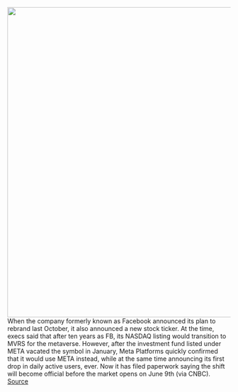 <img src='https://cdn.vox-cdn.com/thumbor/SNaq7J5z6fo1yWOxoqqMROzXEAg=/0x0:2040x1360/1200x800/filters:focal(857x517:1183x843)/cdn.vox-cdn.com/uploads/chorus_image/image/70929654/acastro_211101_1777_meta_0004.0.jpg' width='700px' /><br/>
When the company formerly known as Facebook announced its plan to rebrand last October, it also announced a new stock ticker. At the time, execs said that after ten years as FB, its NASDAQ listing would transition to MVRS for the metaverse. However, after the investment fund listed under META vacated the symbol in January, Meta Platforms quickly confirmed that it would use META instead, while at the same time announcing its first drop in daily active users, ever. Now it has filed paperwork saying the shift will become official before the market opens on June 9th (via CNBC).
<a href='https://www.theverge.com/2022/5/31/23149470/meta-new-stock-ticker-fb-facebook-instagram-metaverse'> Source <a/>